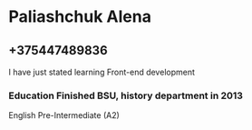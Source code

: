 # Paliashchuk Alena   
## +375447489836
I have just stated learning Front-end development
### Education   Finished BSU, history department in 2013
English Pre-Intermediate (A2)
